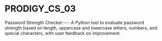 # PRODIGY_CS_03
Password Strength Checker:--- A Python tool to evaluate password strength based on length, uppercase and lowercase letters, numbers, and special characters, with user feedback on improvement.
